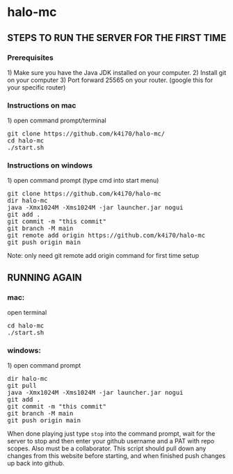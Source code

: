 # halo-mc

<h2>STEPS TO RUN THE SERVER FOR THE FIRST TIME</h2>

<h3>Prerequisites</h3>
1) Make sure you have the Java JDK installed on your computer. 
2) Install git on your computer 
3) Port forward 25565 on your router. (google this for your specific router)

<h3>Instructions on mac</h3>
1) open command prompt/terminal
<pre>
git clone https://github.com/k4i70/halo-mc/
cd halo-mc
./start.sh
</pre>

<h3>Instructions on windows</h3>
1) open command prompt (type cmd into start menu)
<pre>
git clone https://github.com/k4i70/halo-mc
dir halo-mc
java -Xmx1024M -Xms1024M -jar launcher.jar nogui
git add .
git commit -m "this commit"
git branch -M main
git remote add origin https://github.com/k4i70/halo-mc
git push origin main
</pre>
Note: only need git remote add origin command for first time setup



<h2>RUNNING AGAIN</h2>

<h3>mac:</h3>
open terminal
<pre>
cd halo-mc
./start.sh
</pre>

<h3>windows:</h3>
1) open command prompt
<pre>
dir halo-mc 
git pull 
java -Xmx1024M -Xms1024M -jar launcher.jar nogui 
git add . 
git commit -m "this commit" 
git branch -M main 
git push origin main 
</pre>

When done playing just type <code>stop</code> into the command prompt, wait for the server to stop and then enter your github username and a PAT with repo scopes. Also must be a collaborator. 
This script should pull down any changes from this website before starting, and when finished push changes up back into github. 
